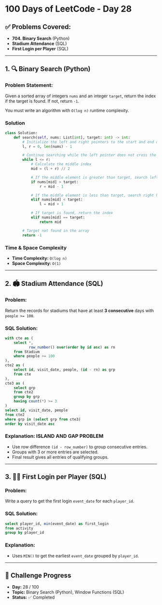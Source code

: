 # 100 Days of LeetCode - Day 28

## ✅ Problems Covered:
- **704. Binary Search** (Python)
- **Stadium Attendance** (SQL)
- **First Login per Player** (SQL)

---

## 1. 🔍 Binary Search (Python)

### Problem Statement:
Given a sorted array of integers `nums` and an integer `target`, return the index if the target is found. If not, return `-1`.

You must write an algorithm with `O(log n)` runtime complexity.

### Solution

```python
class Solution:
    def search(self, nums: List[int], target: int) -> int:
        # Initialize the left and right pointers to the start and end of the array
        l, r = 0, len(nums) - 1

        # Continue searching while the left pointer does not cross the right
        while l <= r:
            # Calculate the middle index
            mid = (l + r) // 2

            # If the middle element is greater than target, search left half
            if nums[mid] > target:
                r = mid - 1

            # If the middle element is less than target, search right half
            elif nums[mid] < target:
                l = mid + 1

            # If target is found, return the index
            elif nums[mid] == target:
                return mid

        # Target not found in the array
        return -1
```

### Time & Space Complexity
- **Time Complexity:** `O(log n)`  
- **Space Complexity:** `O(1)`

---

## 2. 🏟️ Stadium Attendance (SQL)

### Problem:
Return the records for stadiums that have at least **3 consecutive** days with `people >= 100`.

### SQL Solution:

```sql
with cte as (
    select *, 
           row_number() over(order by id asc) as rn
    from Stadium
    where people >= 100
),
cte2 as (
    select id, visit_date, people, (id - rn) as grp
    from cte
),
cte3 as (
    select grp
    from cte2
    group by grp
    having count(*) >= 3
)
select id, visit_date, people
from cte2 
where grp in (select grp from cte3)
order by visit_date asc
```

### Explanation: ISLAND AND GAP PROBLEM
- Use row difference `(id - row_number)` to group consecutive entries.
- Groups with 3 or more entries are selected.
- Final result gives all entries of qualifying groups.

---

## 3. 🧑‍💻 First Login per Player (SQL)

### Problem:
Write a query to get the first login `event_date` for each `player_id`.

### SQL Solution:

```sql
select player_id, min(event_date) as first_login
from activity 
group by player_id
```

### Explanation:
- Uses `MIN()` to get the earliest `event_date` grouped by `player_id`.

---

## 📅 Challenge Progress

- **Day:** 28 / 100  
- **Topic:** Binary Search (Python), Window Functions (SQL)  
- **Status:** ✅ Completed
